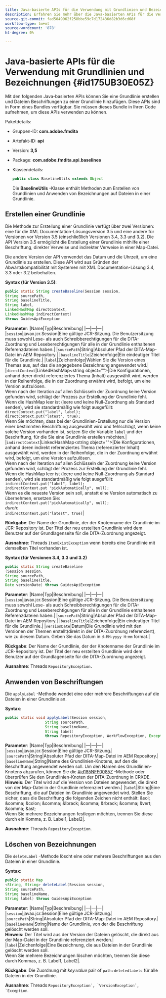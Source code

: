 ```yaml
---
title: Java-basierte APIs für die Verwendung mit Grundlinien und Bezeichnungen
description: Erfahren Sie mehr über die Java-basierten APIs für die Verwendung mit Grundlinien und Bezeichnungen
source-git-commit: fad5049962f258bbe59c7d172436d82b3d6cd68f
workflow-type: tm+mt
source-wordcount: '878'
ht-degree: 0%

---
```



# Java-basierte APIs für die Verwendung mit Grundlinien und Bezeichnungen {#id175UB30E05Z}

Mit den folgenden Java-basierten APIs können Sie eine Grundlinie erstellen und Dateien Beschriftungen zu einer Grundlinie hinzufügen. Diese APIs sind in Form eines Bundles verfügbar. Sie müssen dieses Bundle in Ihren Code aufnehmen, um diese APIs verwenden zu können.

Paketdetails:

- Gruppen-ID: **com.adobe.fmdita**

- Artefakt-ID: **api**

- Version: **3,5**

- Package: **com.adobe.fmdita.api.baselines**

- Klassendetails:

  ```JAVA
  public class BaselineUtils extends Object
  ```

  Die **BaselineUtils** -Klasse enthält Methoden zum Erstellen von Grundlinien und Anwenden von Bezeichnungen auf Dateien in einer Grundlinie.


## Erstellen einer Grundlinie

Die Methode zur Erstellung einer Grundlinie verfügt über zwei Versionen: eine für die XML Documentation-Lösungsversion 3.5 und eine andere für Versionen vor Version 3.5 \(einschließlich Versionen 3.4, 3.3 und 3.2\). Die API Version 3.5 ermöglicht die Erstellung einer Grundlinie mithilfe einer Beschriftung, direkter Verweise und indirekter Verweise in einer Map-Datei.

Die andere Version der API verwendet das Datum und die Uhrzeit, um eine Grundlinie zu erstellen. Diese API wird aus Gründen der Abwärtskompatibilität mit Systemen mit XML Documentation-Lösung 3.4, 3.3 oder 3.2 beibehalten.

**Syntax \(für Version 3.5\)**:

```JAVA
public static String createBaseline(Session session, 
String sourcePath, 
String baselineTitle, 
String label, 
LinkedHashMap directContext, 
LinkedHashMap indirectContext) 
throws GuidesApiException
```

**Parameter**: |Name|Typ|Beschreibung| |—|—|—| |`session`|javax.jcr.Session|Eine gültige JCR-Sitzung. Die Benutzersitzung muss sowohl Lese- als auch Schreibberechtigungen für die DITA-Zuordnung und Leseberechtigungen für alle in der Grundlinie enthaltenen Referenzdateien haben.| |`sourcePath`|String|Absoluter Pfad der DITA-Map-Datei im AEM Repository.| |`baselineTitle`|Zeichenfolge|Ein eindeutiger Titel für die Grundlinie.| |`label`|Zeichenfolge|Wählen Sie die Version eines Themas aus, auf das die angegebene Bezeichnung angewendet wird.| |`directContext`|LinkedHashMap&lt;string object=&quot;&quot;>|Die Konfigurationen, anhand derer direkt referenziertes Thema \(Inhalt\) ausgewählt wird, werden in der Reihenfolge, die in der Zuordnung erwähnt wird, befolgt, um eine Version aufzulösen. <br> Wenn nach der Iteration auf allen Schlüsseln der Zuordnung keine Version gefunden wird, schlägt der Prozess zur Erstellung der Grundlinie fehl. <br> Wenn die HashMap leer ist \(leere und keine Null-Zuordnung als Standard senden\), wird sie standardmäßig wie folgt ausgefüllt: <br>`directContext.put("label", label);` <br> `directContext.put("latest", true);` <br> Wenn Sie möchten, dass bei der Grundlinien-Erstellung nur die Version einer bestimmten Beschriftung ausgewählt wird und fehlschlägt, wenn keine solche Version vorhanden ist, setzen Sie die Variable `label` und der Beschriftung, für die Sie eine Grundlinie erstellen möchten.| |`indirectContext`|LinkedHashMap&lt;string object=&quot;&quot;>|Die Konfigurationen, anhand deren indirekt referenziertes Thema \(referenzierter Inhalt\) ausgewählt wird, werden in der Reihenfolge, die in der Zuordnung erwähnt wird, befolgt, um eine Version aufzulösen. <br> Wenn nach der Iteration auf allen Schlüsseln der Zuordnung keine Version gefunden wird, schlägt der Prozess zur Erstellung der Grundlinie fehl. <br> Wenn die HashMap leer ist \(leere und keine Null-Zuordnung als Standard senden\), wird sie standardmäßig wie folgt ausgefüllt: <br>`indirectContext.put("label", label);` <br>`indirectContext.put "pickAutomatically", null);` <br> Wenn es die neueste Version sein soll, anstatt eine Version automatisch zu übernehmen, ersetzen Sie: <br>`indirectContext.put("pickAutomatically", null);` <br> _durch:_ <br>`indirectContext.put("latest", true)`|

**Rückgabe**: Der Name der Grundlinie, der der Knotenname der Grundlinie im JCR-Repository ist. Der Titel der neu erstellten Grundlinie wird dem Benutzer auf der Grundlagenseite für die DITA-Zuordnung angezeigt.

**Ausnahme**: Threads ``ItemExistExceptiom`` wenn bereits eine Grundlinie mit demselben Titel vorhanden ist.

**Syntax \(für Versionen 3.4, 3.3 und 3.2\)**

```JAVA
public static String createBaseline
(Session session, 
String sourcePath, 
String baselineTitle, 
Date versionDate) throws GuidesApiException
```

**Parameter**: |Name|Typ|Beschreibung| |—|—|—| |`session`|javax.jcr.Session|Eine gültige JCR-Sitzung. Die Benutzersitzung muss sowohl Lese- als auch Schreibberechtigungen für die DITA-Zuordnung und Leseberechtigungen für alle in der Grundlinie enthaltenen Referenzdateien haben.| |``sourcePath``|String|Absoluter Pfad der DITA-Map-Datei im AEM Repository.| |`baselineTitle`|Zeichenfolge|Ein eindeutiger Titel für die Grundlinie.| |`versionDate`|Datum|Die Grundlinie wird mit den Versionen der Themen erstellt\(direkt in der DITA-Zuordnung referenziert\), wie zu diesem Datum. Geben Sie das Datum in `d-MM-yyyy H:mm` format.|

**Rückgabe**: Der Name der Grundlinie, der der Knotenname der Grundlinie im JCR-Repository ist. Der Titel der neu erstellten Grundlinie wird dem Benutzer auf der Grundlagenseite für die DITA-Zuordnung angezeigt.

**Ausnahme**: Threads ``RepositoryException.``

## Anwenden von Beschriftungen

Die ``applyLabel`` -Methode wendet eine oder mehrere Beschriftungen auf die Dateien in einer Grundlinie an.

**Syntax**:

```JAVA
public static void applyLabel(Session session,
                  String sourcePath,
                  String baselineName,
                  String label)
                  throws RepositoryException, WorkflowException, Exception
```

**Parameter**: |Name|Typ|Beschreibung| |—|—|—| |`session`|javax.jcr.Session|Eine gültige JCR-Sitzung.| |`sourcePath`|String|Absoluter Pfad der DITA-Map-Datei im AEM Repository.| |``baselineName``|String|Name des Grundlinien-Knotens, auf den die Beschriftung angewendet werden soll. Um den Namen des Grundlinien-Knotens abzurufen, können Sie die [\#id185NFF0085Z](#id185NFF0085Z) -Methode oder überprüfen Sie den Grundlinien-Knoten der DITA-Zuordnung in CRXDE.<br> **Hinweis:** Der Titel wird auf die Version von Dateien angewendet, die direkt von der Map-Datei in der Grundlinie referenziert werden.| |`label`|String|Eine Beschriftung, die auf Dateien im Grundlinie angewendet wird. Stellen Sie sicher, dass die Beschriftung die folgenden Zeichen nicht enthält: &amp;sol; &amp;comma; &amp;colon; &amp;comma; &amp;lbrack; &amp;comma; &amp;rbrack; &amp;comma; &amp;vert; &amp;comma; &amp;ast; <br> Wenn Sie mehrere Bezeichnungen festlegen möchten, trennen Sie diese durch ein Komma, z. B. Label1, Label2|.

**Ausnahme**: Threads `RepositoryException`.

## Löschen von Bezeichnungen

Die ``deleteLabel`` -Methode löscht eine oder mehrere Beschriftungen aus den Dateien in einer Grundlinie.

**Syntax**:

```JAVA
public static Map
<String, String> deleteLabel(Session session, 
String sourcePath, 
String baselineName, 
String label) throws GuidesApiException
```

**Parameter**: |Name|Typ|Beschreibung| |—|—|—| |`session`|javax.jcr.Session|Eine gültige JCR-Sitzung.| |`sourcePath`|String|Absoluter Pfad der DITA-Map-Datei im AEM Repository.| |`baselineName`|String|Name der Grundlinie, von der die Beschriftung gelöscht werden soll. <br> **Hinweis:** Der Titel wird aus der Version der Dateien gelöscht, die direkt aus der Map-Datei in der Grundlinie referenziert werden.| |`label`|Zeichenfolge|Eine Bezeichnung, die aus Dateien in der Grundlinie gelöscht werden soll. <br> Wenn Sie mehrere Bezeichnungen löschen möchten, trennen Sie diese durch Kommas, z. B. Label1, Label2|.

**Rückgabe**: Die Zuordnung mit *key:value* pair of `path:deletedlabels` für alle Dateien in der Grundlinie.

**Ausnahme**: Threads ``RepositoryException`, `VersionException`, `Exception``.

